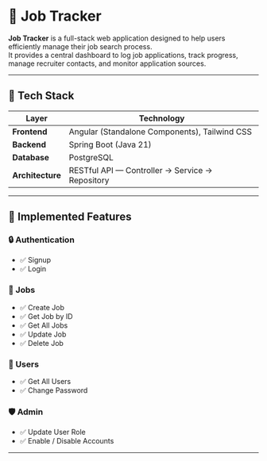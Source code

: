# 💼 Job Tracker

**Job Tracker** is a full-stack web application designed to help users efficiently manage their job search process.  
It provides a central dashboard to log job applications, track progress, manage recruiter contacts, and monitor application sources.

---

## 🧩 Tech Stack

| Layer | Technology |
|-------|-------------|
| **Frontend** | Angular (Standalone Components), Tailwind CSS |
| **Backend** | Spring Boot (Java 21) |
| **Database** | PostgreSQL |
| **Architecture** | RESTful API — Controller → Service → Repository |

---

## 🚀 Implemented Features

### 🔒 Authentication
- ✅ Signup
- ✅ Login

### 💼 Jobs
- ✅ Create Job
- ✅ Get Job by ID
- ✅ Get All Jobs
- ✅ Update Job
- ✅ Delete Job

### 👤 Users
- ✅ Get All Users
- ✅ Change Password

### 🛡️ Admin
- ✅ Update User Role
- ✅ Enable / Disable Accounts

---
